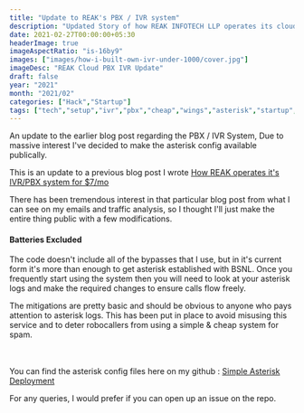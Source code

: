 ```yaml
---
title: "Update to REAK's PBX / IVR system"
description: "Updated Story of how REAK INFOTECH LLP operates its cloud PBX service with IVR for a very cheap price per month in India with config files available for download"
date: 2021-02-27T00:00:00+05:30
headerImage: true
imageAspectRatio: "is-16by9"
images: ["images/how-i-built-own-ivr-under-1000/cover.jpg"]
imageDesc: "REAK Cloud PBX IVR Update"
draft: false
year: "2021"
month: "2021/02"
categories: ["Hack","Startup"]
tags: ["tech","setup","ivr","pbx","cheap","wings","asterisk","startup","telephony"]
---
```


An update to the earlier blog post regarding the PBX / IVR System, Due to massive interest
I've decided to make the asterisk config available publically.

<!--more-->

This is an update to a previous blog post I wrote [How REAK operates it's IVR/PBX system for $7/mo](https://ashishsaxena.net/posts/how-i-built-own-ivr-under-1000/)

There has been tremendous interest in that particular blog post from what I can see on my emails
and traffic analysis, so I thought I'll just make the entire thing public with a few
modifications.

#### Batteries Excluded
The code doesn't include all of the bypasses that I use, but in it's current form it's more than
enough to get asterisk established with BSNL. Once you frequently start using the system
then you will need to look at your asterisk logs and make the required changes to ensure
calls flow freely.

The mitigations are pretty basic and should be obvious to anyone who pays attention to asterisk
logs. This has been put in place to avoid misusing this service and to deter robocallers from
using a simple & cheap system for spam.


\
\
You can find the asterisk config files here on my github : [Simple Asterisk Deployment](https://github.com/eclipsed-ninja/simple-asterisk-deployment)

For any queries, I would prefer if you can open up an issue on the repo.
